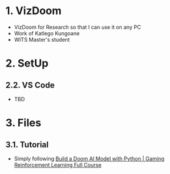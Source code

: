 # 1. VizDoom
- VizDoom for Research so that I can use it on any PC  
- Work of Katlego Kungoane  
- WITS Master's student


# 2. SetUp

## 2.2. VS Code
- TBD


# 3. Files

## 3.1. Tutorial

- Simply following [Build a Doom AI Model with Python | Gaming Reinforcement Learning Full Course](https://www.youtube.com/watch?v=eBCU-tqLGfQ)